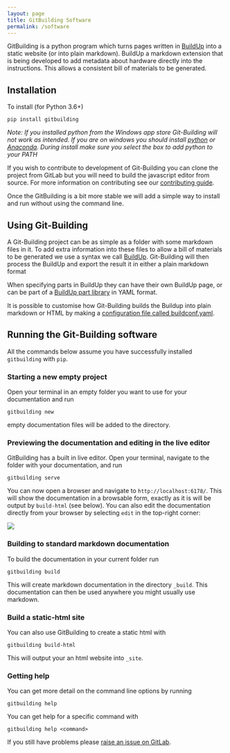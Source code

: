 ```yaml
---
layout: page
title: GitBuilding Software
permalink: /software
---
```


GitBuilding is a python program which turns pages written in [BuildUp]({{site.baseurl}}/syntax/buildup) into a static website (or into plain markdown). BuildUp a markdown extension that is being developed to add metadata about hardware directly into the instructions. This allows a consistent bill of materials to be generated.

## Installation

To install (for Python 3.6+)

    pip install gitbuilding
    
*Note: If you installed python from the Windows app store Git-Building will not work as intended. If you are on windows you should install [python](https://www.python.org/downloads/) or [Anaconda](https://www.anaconda.com/distribution/). During install make sure you select the box to add python to your PATH*

If you wish to contribute to development of Git-Building you can clone the project from GitLab but you will need to build the javascript editor from source. For more information on contributing see our [contributing guide](https://gitlab.com/gitbuilding/gitbuilding/-/blob/master/CONTRIBUTING.md).

Once the GitBuilding is a bit more stable we will add a simple way to install and run without using the command line.



## Using Git-Building

A Git-Building project can be as simple as a folder with some markdown files in it. To add extra information into these files to allow a bill of materials to be generated we use a syntax we call [BuildUp]({{site.baseurl}}/syntax/buildup). Git-Building will then process the BuildUp and export the result it in either a plain markdown format

When specifying parts in BuildUp they can have their own BuildUp page, or can be part of a [BuildUp part library]({{site.baseurl}}/syntax/builduplibrary) in YAML format. 

It is possible to customise how Git-Building builds the Buildup into plain markdown or HTML by making a [configuration file called buildconf.yaml]({{site.baseurl}}/syntax/buildconfsyntax).

## Running the Git-Building software

All the commands below assume you have successfully installed `gitbuilding` with `pip`.

### Starting a new empty project

Open your terminal in an empty folder you want to use for your documentation and run

    gitbuilding new

empty documentation files will be added to the directory.

### Previewing the documentation and editing in the live editor

GitBuilding has a built in live editor. Open your terminal, navigate to the folder with your documentation, and run

    gitbuilding serve

You can now open a browser and navigate to `http://localhost:6178/`. This will show the documentation in a browsable form, exactly as it is will be output by `build-html` (see below). You can also edit the documentation directly from your browser by selecting `edit` in the top-right corner:

![]({{site.baseurl}}/assets/LiveEditorScreenshot.png)

### Building to standard markdown documentation

To build the documentation in your current folder run

    gitbuilding build

This will create markdown documentation in the directory `_build`. This documentation can then be used anywhere you might usually use markdown.

### Build a static-html site

You can also use GitBuilding to create a static html with

    gitbuilding build-html

This will output your an html website into `_site`.

### Getting help

You can get more detail on the command line options by running

    gitbuilding help

You can get help for a specific command with

    gitbuilding help <command>

If you still have problems please [raise an issue on GitLab](https://gitlab.com/gitbuilding/gitbuilding/issues).
